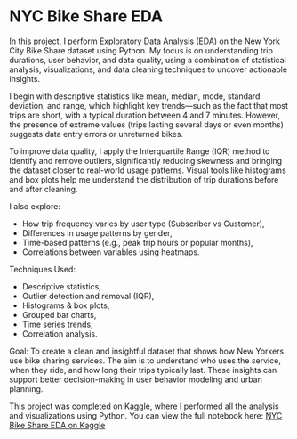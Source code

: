 # NYC Bike Share EDA

  In this project, I perform Exploratory Data Analysis (EDA) on the New York City Bike Share dataset using Python. My focus is on understanding trip durations, user behavior, and data quality, using a combination of statistical analysis, visualizations, and data cleaning techniques to uncover actionable insights.
  
  I begin with descriptive statistics like mean, median, mode, standard deviation, and range, which highlight key trends—such as the fact that most trips are short, with a typical duration between 4 and 7 minutes. However, the presence of extreme values (trips lasting several days or even months) suggests data entry errors or unreturned bikes.
  
  To improve data quality, I apply the Interquartile Range (IQR) method to identify and remove outliers, significantly reducing skewness and bringing the dataset closer to real-world usage patterns. Visual tools like histograms and box plots help me understand the distribution of trip durations before and after cleaning.

I also explore:
- How trip frequency varies by user type (Subscriber vs Customer), 
- Differences in usage patterns by gender,
- Time-based patterns (e.g., peak trip hours or popular months),
- Correlations between variables using heatmaps.

Techniques Used:
- Descriptive statistics,
- Outlier detection and removal (IQR),
- Histograms & box plots,
- Grouped bar charts,
- Time series trends,
- Correlation analysis.

Goal:
To create a clean and insightful dataset that shows how New Yorkers use bike sharing services. The aim is to understand who uses the service, when they ride, and how long their trips typically last. These insights can support better decision-making in user behavior modeling and urban planning.

This project was completed on Kaggle, where I performed all the analysis and visualizations using Python.
You can view the full notebook here: [NYC Bike Share EDA on Kaggle](https://www.kaggle.com/code/marypronina/nyc-bike-share-eda/edit)

